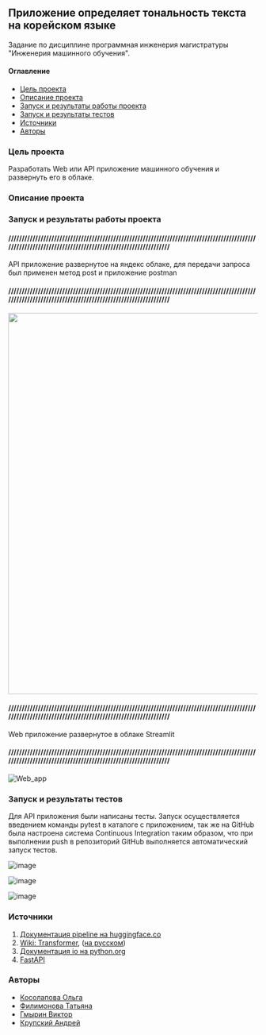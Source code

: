 ## Приложение определяет тональность текста на корейском языке
Задание по дисциплине программная инженерия магистратуры "Инженерия машинного обучения".

#### Оглавление
- [Цель проекта](#цель-проекта)
- [Описание проекта](#описание-проекта)
- [Запуск и результаты работы проекта](#запуск-и-результаты-работы-проекта)
- [Запуск и результаты тестов](#запуск-и-результаты-тестов)
- [Источники](#источники)
- [Авторы](#авторы)


### Цель проекта

Разработать Web или API приложение машинного обучения и развернуть его в облаке. 

### Описание проекта



### Запуск и результаты работы проекта

#### ////////////////////////////////////////////////////////////////////////////////////////////////////////////////////////////////////////////////////////

API приложение развернутое на яндекс облаке, для передачи запроса был применен метод post и приложение postman

#### ////////////////////////////////////////////////////////////////////////////////////////////////////////////////////////////////////////////////////////

<img src="https://user-images.githubusercontent.com/118006933/215146049-599d74ca-a6b4-432a-b6ae-19b802c737ae.png" width="1024" height="768">

#### ////////////////////////////////////////////////////////////////////////////////////////////////////////////////////////////////////////////////////////

Web приложение развернутое в облаке Streamlit

#### ////////////////////////////////////////////////////////////////////////////////////////////////////////////////////////////////////////////////////////

![Web_app](https://user-images.githubusercontent.com/118010434/215248116-eb4c1364-8807-43ed-bb2b-b86abfa0ea81.png)

### Запуск и результаты тестов

Для API приложения были написаны тесты. Запуск осуществляется введением команды pytest в каталоге с приложением, так же на GitHub была настроена система  Continuous Integration таким образом, что при выполнении push в репозиторий GitHub выполняется автоматический запуск тестов.

![image](https://user-images.githubusercontent.com/118006933/215255939-fb817cf0-75b4-4e5c-b1f8-36685e6d475a.png)

![image](https://user-images.githubusercontent.com/118006933/215255852-d04970bc-cc31-491d-9054-b8249564f2be.png)

![image](https://user-images.githubusercontent.com/118006933/215255898-589adf39-0319-4dbe-bd95-64c77a0058ba.png)

### Источники

1. [Документация pipeline на huggingface.co](https://huggingface.co/docs/transformers/main_classes/pipelines)
2. [Wiki: Transformer](https://en.wikipedia.org/wiki/Transformer_(machine_learning_model)), ([на русском](https://ru.wikipedia.org/wiki/%D0%A2%D1%80%D0%B0%D0%BD%D1%81%D1%84%D0%BE%D1%80%D0%BC%D0%B5%D1%80_(%D0%BC%D0%BE%D0%B4%D0%B5%D0%BB%D1%8C_%D0%BC%D0%B0%D1%88%D0%B8%D0%BD%D0%BD%D0%BE%D0%B3%D0%BE_%D0%BE%D0%B1%D1%83%D1%87%D0%B5%D0%BD%D0%B8%D1%8F)))
3. [Документация io на python.org](https://docs.python.org/3/library/io.html)
4. [FastAPI](https://fastapi.tiangolo.com/)

### Авторы
- [Косолапова Ольга](https://github.com/OlgaKslpv)
- [Филимонова Татьяна](https://github.com/Tatiana-Filimonova)
- [Гмырин Виктор](https://github.com/Victor-Gmyrin)
- [Крупский Андрей](https://github.com/KrupskiiAndrei)
